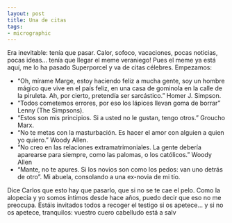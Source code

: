 ```yaml
---
layout: post
title: Una de citas
tags:
- micrographic
---
```

Era inevitable: tenía que pasar. Calor, sofoco, vacaciones, pocas noticias, pocas ideas… tenía que llegar el meme veraniego! Pues el meme ya está aquí, me lo ha pasado Superporcel y va de citas célebres. Empezamos:
<!--more-->

* “Oh, mírame Marge, estoy haciendo feliz a mucha gente, soy un hombre mágico que vive en el país feliz, en una casa de gominola en la calle de la piruleta. Ah, por cierto, pretendía ser sarcástico.” Homer J. Simpson.
* “Todos cometemos errores, por eso los lápices llevan goma de borrar” Lenny (The Simpsons).
* “Estos son mis principios. Si a usted no le gustan, tengo otros.” Groucho Marx.
* “No te metas con la masturbación. Es hacer el amor con alguien a quien yo quiero.” Woody Allen.
* “No creo en las relaciones extramatrimoniales. La gente debería aparearse para siempre, como las palomas, o los católicos.” Woody Allen
* “Mante, no te apures. Si los novios son como los pedos: van uno detrás de otro”. Mi abuela, consolando a una ex-novia de mi tío.

Dice Carlos que esto hay que pasarlo, que si no se te cae el pelo. Como la alopecia y yo somos íntimos desde hace años, puedo decir que eso no me preocupa. Estáis invitados todos a recoger el testigo si os apetece… y si no os apetece, tranquilos: vuestro cuero cabelludo está a salv
